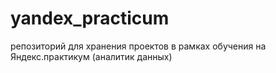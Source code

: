 # yandex_practicum
репозиторий для хранения проектов в рамках обучения на Яндекс.практикум (аналитик данных)
